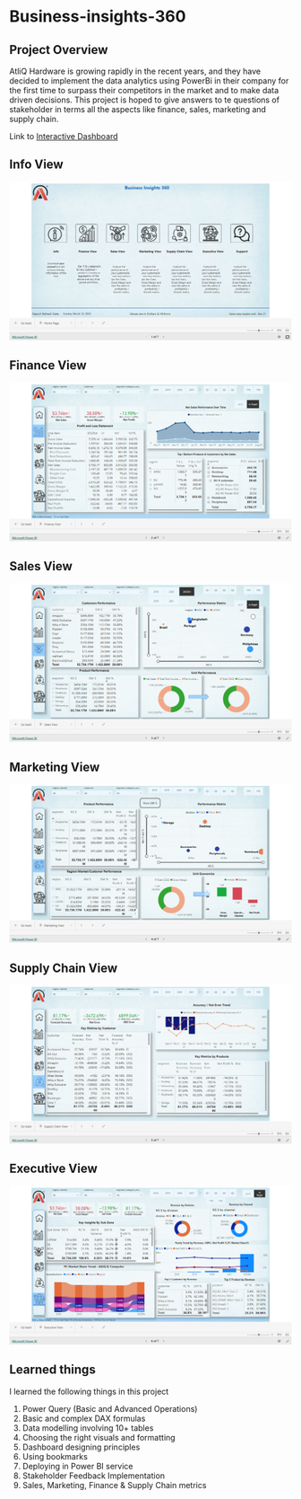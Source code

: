 # Business-insights-360

## Project Overview

AtliQ Hardware is growing rapidly in the recent years, and they have decided to implement the data analytics using PowerBi in their company for the first time to surpass their competitors in the market and to make data driven decisions. This project is hoped to give answers to te questions of stakeholder in terms all the aspects like finance, sales, marketing and supply chain.

Link to [Interactive Dashboard](https://app.powerbi.com/view?r=eyJrIjoiNmFmN2EyZTQtYWY2MC00M2Y5LThmN2UtZDNlM2Y2OTVlZmJlIiwidCI6ImM2ZTU0OWIzLTVmNDUtNDAzMi1hYWU5LWQ0MjQ0ZGM1YjJjNCJ9)

## Info View

<p align="center">
    <img src="https://github.com/vatssarthak/Business-insights-360/blob/main/Info.png"
</p>
    
## Finance View

<p align="center">
    <img src="https://github.com/vatssarthak/Business-insights-360/blob/main/Finance.png"
</p>

## Sales View

<p align="center">
    <img src="https://github.com/vatssarthak/Business-insights-360/blob/main/sales.png"
</p>

## Marketing View

<p align="center">
    <img src="https://github.com/vatssarthak/Business-insights-360/blob/main/Market.png"
</p>

## Supply Chain View

<p align="center">
    <img src="https://github.com/vatssarthak/Business-insights-360/blob/main/Supply%20chain.png"
</p>

## Executive View

<p align="center">
    <img src="https://github.com/vatssarthak/Business-insights-360/blob/main/Executive.png"
</p>

## Learned things
I learned the following things in this project

1. Power Query (Basic and Advanced Operations)
2. Basic and complex DAX formulas
3. Data modelling involving 10+ tables
4. Choosing the right visuals and formatting
5. Dashboard designing principles
6. Using bookmarks
7. Deploying in Power BI service
8. Stakeholder Feedback Implementation
9. Sales, Marketing, Finance & Supply Chain metrics
